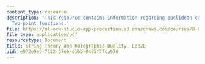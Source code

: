 ```yaml
---
content_type: resource
description: 'This resource contains information regarding euclidean correlation functions:
  Two-point functions.'
file: https://ol-ocw-studio-app-production.s3.amazonaws.com/courses/8-821-string-theory-and-holographic-duality-fall-2014/e972e9e9712237ebd1bb0495f77ca978_MIT8_821S15_Lec20.pdf
file_type: application/pdf
resourcetype: Document
title: String Theory and Holographic Duality, Lec20
uid: e972e9e9-7122-37eb-d1bb-0495f77ca978
---
```

